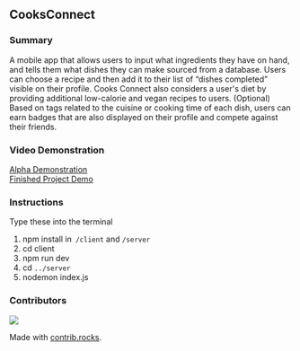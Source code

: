 ## CooksConnect

### Summary

A mobile app that allows users to input what ingredients they have on hand, and tells them what dishes they can make sourced from a database. Users can choose a recipe and then add it to their list of “dishes completed” visible on their profile. Cooks Connect also considers a user's diet by providing additional low-calorie and vegan recipes to users.
(Optional) Based on tags related to the cuisine or cooking time of each dish, users can earn badges that are also displayed on their profile and compete against their friends.

### Video Demonstration

[Alpha Demonstration](https://drive.google.com/file/d/1HZPaM7oSC4tg-cYKUj8kVpIiN58vfppT/view?usp=sharing) <br/>
[Finished Project Demo](https://drive.google.com/file/d/1-KbzpRZHRLLZmj6DDkURN9rzGfBjjg_m/view?usp=sharing)

### Instructions

Type these into the terminal

1. npm install in` /client` and `/server`
2. cd client
3. npm run dev
4. cd `../server`
5. nodemon index.js

### Contributors
<a href="https://github.com/owenm-26/Cooks-Connect/graphs/contributors">
  <img src="https://contrib.rocks/image?repo=owenm-26/Cooks-Connect" />
</a>

Made with [contrib.rocks](https://contrib.rocks).
